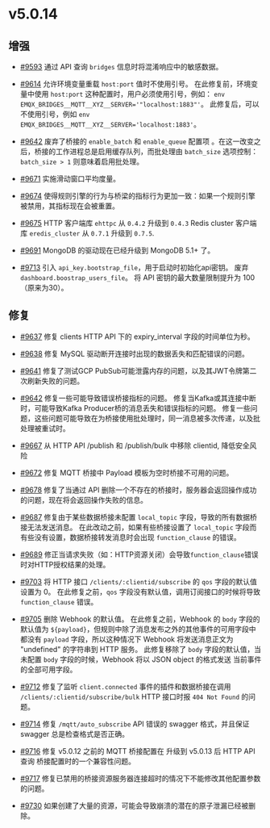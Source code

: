 # v5.0.14

## 增强

- [#9593](https://github.com/emqx/emqx/pull/9593) 通过 API 查询 `bridges` 信息时将混淆响应中的敏感数据。

- [#9614](https://github.com/emqx/emqx/pull/9614) 允许环境变量重载 `host:port` 值时不使用引号。
  在此修复前，环境变量中使用 `host:port` 这种配置时，用户必须使用引号，例如：
  `env EMQX_BRIDGES__MQTT__XYZ__SERVER='"localhost:1883"'`。
  此修复后，可以不使用引号，例如 `env EMQX_BRIDGES__MQTT__XYZ__SERVER='localhost:1883'`。

- [#9642](https://github.com/emqx/emqx/pull/9642) 废弃了桥接的 `enable_batch` 和 `enable_queue` 配置项 。在这一改变之后，桥接的工作进程总是启用缓存队列，而批处理由 `batch_size` 选项控制：`batch_size > 1` 则意味着启用批处理。

- [#9671](https://github.com/emqx/emqx/pull/9671) 实施滑动窗口平均度量。

- [#9674](https://github.com/emqx/emqx/pull/9674) 使得规则引擎的行为与桥梁的指标行为更加一致：如果一个规则引擎被禁用，其指标现在会被重置。

- [#9675](https://github.com/emqx/emqx/pull/9675) HTTP 客户端库 `ehttpc` 从 `0.4.2` 升级到 `0.4.3`
  Redis cluster 客户端库 `eredis_cluster` 从 `0.7.1` 升级到 `0.7.5`.

- [#9691](https://github.com/emqx/emqx/pull/9691) MongoDB 的驱动现在已经升级到 MongoDB 5.1+ 了。

- [#9713](https://github.com/emqx/emqx/pull/9713) 引入 `api_key.bootstrap_file`，用于启动时初始化api密钥。
  废弃 `dashboard.boostrap_users_file`。
  将 API 密钥的最大数量限制提升为 100（原来为30）。

## 修复

- [#9637](https://github.com/emqx/emqx/pull/9637) 修复 clients HTTP API 下的 expiry_interval 字段的时间单位为秒。

- [#9638](https://github.com/emqx/emqx/pull/9638) 修复 MySQL 驱动断开连接时出现的数据丢失和匹配错误的问题。

- [#9641](https://github.com/emqx/emqx/pull/9641) 修复了测试GCP PubSub可能泄露内存的问题，以及其JWT令牌第二次刷新失败的问题。

- [#9642](https://github.com/emqx/emqx/pull/9642) 修复一些可能导致错误桥接指标的问题。
  修复当Kafka或其连接中断时，可能导致Kafka Producer桥的消息丢失和错误指标的问题。
  修复一些问题，这些问题可能导致在为桥接使用批处理时，同一消息被多次传递，以及批处理被重试时。

- [#9667](https://github.com/emqx/emqx/pull/9667) 从 HTTP API /publish 和 /publish/bulk 中移除 clientid, 降低安全风险

- [#9672](https://github.com/emqx/emqx/pull/9672) 修复 MQTT 桥接中 Payload 模板为空时桥接不可用的问题。

- [#9678](https://github.com/emqx/emqx/pull/9678) 修复了当通过 API 删除一个不存在的桥接时，服务器会返回操作成功的问题，现在将会返回操作失败的信息。

- [#9687](https://github.com/emqx/emqx/pull/9687) 修复由于某些数据桥接未配置 `local_topic` 字段，导致的所有数据桥接无法发送消息。
  在此改动之前，如果有些桥接设置了 `local_topic` 字段而有些没有设置，数据桥接转发消息时会出现 `function_clause` 的错误。

- [#9689](https://github.com/emqx/emqx/pull/9689) 修正当请求失败（如：HTTP资源关闭）会导致`function_clause`错误时对HTTP授权结果的处理。

- [#9703](https://github.com/emqx/emqx/pull/9703) 将 HTTP 接口 `/clients/:clientid/subscribe` 的 `qos` 字段的默认值设置为 0。
  在此修复之前，`qos` 字段没有默认值，调用订阅接口的时候将导致 `function_clause` 错误。

- [#9705](https://github.com/emqx/emqx/pull/9705) 删除 Webhook 的默认值。
  在此修复之前，Webhook 的 `body` 字段的默认值为 `${payload}`，但规则中除了消息发布之外的其他事件的可用字段中
  都没有 `payload` 字段，所以这种情况下 Webhook 将发送消息正文为 "undefined" 的字符串到 HTTP 服务。
  此修复移除了 `body` 字段的默认值，当未配置 `body` 字段的时候，Webhook 将以 JSON object 的格式发送
  当前事件的全部可用字段。

- [#9712](https://github.com/emqx/emqx/pull/9712) 修复了监听 `client.connected` 事件的插件和数据桥接在调用 `/clients/:clientid/subscribe/bulk`
  HTTP 接口时报 `404 Not Found` 的问题。

- [#9714](https://github.com/emqx/emqx/pull/9714) 修复 `/mqtt/auto_subscribe` API 错误的 swagger 格式，并且保证 swagger 总是检查格式是否正确。

- [#9716](https://github.com/emqx/emqx/pull/9716) 修复 v5.0.12 之前的 MQTT 桥接配置在 升级到 v5.0.13 后 HTTP API 查询 桥接配置时的一个兼容性问题。

- [#9717](https://github.com/emqx/emqx/pull/9717) 修复已禁用的桥接资源服务器连接超时的情况下不能修改其他配置参数的问题。

- [#9730](https://github.com/emqx/emqx/pull/9730) 如果创建了大量的资源，可能会导致崩溃的潜在的原子泄漏已经被删除。
